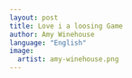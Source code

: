 ```yaml
---
layout: post
title: Love i a loosing Game
author: Amy Winehouse
language: "English"
image:
  artist: amy-winehouse.png
---
```

